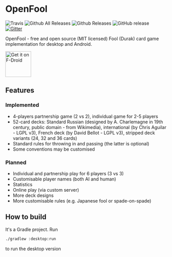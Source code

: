 # OpenFool
![Travis](https://img.shields.io/travis/trolley813/OpenFool)
![Github All Releases](https://img.shields.io/github/downloads/trolley813/OpenFool/total.svg)
![Github Releases](https://img.shields.io/github/downloads/trolley813/OpenFool/latest/total.svg)
![GitHub release](https://img.shields.io/github/release/trolley813/OpenFool.svg)
[![Gitter](https://img.shields.io/gitter/room/OpenFoolCommunity/Lobby.svg)](https://gitter.im/OpenFoolCommunity/Lobby)

OpenFool - free and open source (MIT licensed) Fool (Durak) card game implementation for desktop and Android.

[<img src="https://gitlab.com/fdroid/artwork/raw/master/badge/get-it-on.png"
     alt="Get it on F-Droid"
     height="80">](https://f-droid.org/packages/ru.hyst329.openfool/)
     
## Features
### Implemented
- 4-players partnership game (2 vs 2), individual game for 2-5 players 
- 52-card decks: Standard Russian (designed by A. Charlemagne in 19th century, public domain - from Wikimedia),
    international (by Chris Aguilar - LGPL v3), French deck (by David Bellot - LGPL v3), stripped deck variants (24, 32 and 36 cards)
- Standard rules for throwing in and passing (the latter is optional)
- Some conventions may be customised

### Planned
- Individual and partnership play for 6 players (3 vs 3)
- Customisable player names (both AI and human)
- Statistics
- Online play (via custom server)
- More deck designs
- More customisable rules (e.g. Japanese fool or spade-on-spade)

## How to build
It's a Gradle project. Run
```bash
./gradlew :desktop:run
```
to run the desktop version
